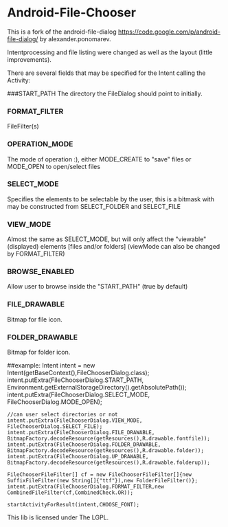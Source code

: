 Android-File-Chooser
====================
This is a fork of the android-file-dialog https://code.google.com/p/android-file-dialog/ by alexander.ponomarev.

Intentprocessing and file listing were changed as well as the layout (little improvements).

There are several fields that may be specified for the Intent calling the Activity:

###START_PATH
The directory the FileDialog should point to initially.

### FORMAT_FILTER
FileFilter(s)

### OPERATION_MODE
The mode of operation :), either MODE_CREATE to "save" files or MODE_OPEN to open/select files

### SELECT_MODE
Specifies the elements to be selectable by the user, this is a bitmask with may be constructed from SELECT_FOLDER and SELECT_FILE

### VIEW_MODE
Almost the same as SELECT_MODE, but will only affect the "viewable" (displayed) elements [files and/or folders] (viewMode can also be changed by FORMAT_FILTER)

### BROWSE_ENABLED
Allow user to browse inside the "START_PATH" (true by default)

### FILE_DRAWABLE
Bitmap for file icon.

### FOLDER_DRAWABLE
Bitmap for folder icon.


##example:
	Intent intent = new Intent(getBaseContext(),FileChooserDialog.class);
	intent.putExtra(FileChooserDialog.START_PATH, Environment.getExternalStorageDirectory().getAbsolutePath());
	intent.putExtra(FileChooserDialog.SELECT_MODE, FileChooserDialog.MODE_OPEN);

	//can user select directories or not
	intent.putExtra(FileChooserDialog.VIEW_MODE, FileChooserDialog.SELECT_FILE);
	intent.putExtra(FileChooserDialog.FILE_DRAWABLE, BitmapFactory.decodeResource(getResources(),R.drawable.fontfile));
	intent.putExtra(FileChooserDialog.FOLDER_DRAWABLE, BitmapFactory.decodeResource(getResources(),R.drawable.folder));
	intent.putExtra(FileChooserDialog.UP_DRAWABLE, BitmapFactory.decodeResource(getResources(),R.drawable.folderup));
                              
	FileChooserFileFilter[] cf = new FileChooserFileFilter[]{new SuffixFileFilter(new String[]{"ttf"}),new FolderFileFilter()}; 
	intent.putExtra(FileChooserDialog.FORMAT_FILTER,new CombinedFileFilter(cf,CombinedCheck.OR));

	startActivityForResult(intent,CHOOSE_FONT);


This lib is licensed under The LGPL.
